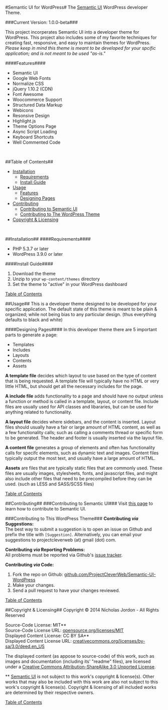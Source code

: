 #Semantic UI for WordPress#
The [Semantic UI](https://github.com/Semantic-Org/Semantic-UI) WordPress
developer Theme.

###Current Version: 1.0.0-beta###

This project incorperates Semantic UI into a developer theme for WordPress. This
project also includes some of my favorite techniques for creating fast,
responsive, and easy to maintain themes for WordPress. *Please keep in mind this
theme is meant to be developed for your spcific application; and is not meant to
be used "as-is."*

####Features####
- Semantic UI
- Google Web Fonts
- Normalize CSS
- jQuery 1.10.2 (CDN)
- Font Awesome
- Woocommerce Support
- Structured Data Markup
- Webicons
- Resonsive Design
- Highlight.js
- Theme Options Page
- Async Script Loading
- Keyboard Shortcuts
- Well Commented Code

<br>

##Table of Contents##
* [Installation](#installation)
  * [Requirements](#requirements)
  * [Install Guide](#install-guide)
* [Usage](#usage)
  * [Features](#features)
  * [Designing Pages](#designing-pages)
* [Contributing](#contributing)
  * [Contributing to Semantic UI](contributing-to-semantic-ui)
  * [Contributing to The WordPress Theme](contributing-to-the-wordpress-theme)
* [Copyright & Licensing](#copyright--licensing)

<br>



##Installation##
####Requirements####
* PHP 5.3.7 or later
* WordPress 3.9.0 or later

####Install Guide####
1. Download the theme
2. Unzip to your `wp-content/themes` directory
3. Set the theme to "active" in your WordPress dashboard

[Table of Contents](#table-of-contents)



##Usage##
This is a developer theme designed to be developed for your specific application.
The default state of this theme is meant to be plain &amp; organized; while not
being bias to any particular design. (thus everything defaults to black and
white)


####Designing Pages####
In this developer theme there are 5 important parts to generate a page:

- Templates
- Includes
- Layouts
- Contents
- Assets

**A template file** decides which layout to use based on the type of content
that is being requested. A template file will typically have no HTML or very
little HTML, but should get all the necessary includes for the page.

**A include file** adds functionality to a page and should have no output unless
a function or method is called in a template, layout, or content file. Include
files are usually used for API classes and libararies, but can be used for
anything related to functionality.

**A layout file** decides where sidebars, and the content is inserted. Layout
files should usually have a fair or large amount of HTML content, as well as a
few functionality calls; such as calling a comments thread or specific form to
be generated. The header and footer is usually inserted via the layout file.

**A content file** generates a group of elements and often has functionality
calls for specifc elements, such as dynamic text and images. Content files
typically output the most text, and usually have a large amount of HTML.

**Assets** are files that are typically static files that are commonly used.
These files are usually images, stylesheets, fonts, and javascript files, and
might also include other files that need to be precompiled before they can be
used. (such as LESS and SASS/SCSS files)

[Table of Contents](#table-of-contents)



##Contributing##
###Contributing to Semantic UI###
Visit [this page](http://semantic-ui.com/project/contributing.html#/contributing)
to learn how to contribute to Semantic UI.

###Contributing to This WordPress Theme###
**Contributing *via* Suggestions:** <br>
The best way to submit a suggestion is to open an issue on Github and prefix the
title with `[Suggestion]`. Alternatively, you can email your suggestions to
projectcleverweb (at) gmail (dot) com.

**Contributing *via* Reporting Problems:** <br>
All problems must be reported via Github's
[issue tracker](https://github.com/ProjectCleverWeb/Semantic-UI-WordPress/issues).

**Contributing *via* Code:**

1. Fork the repo on Github: [github.com/ProjectCleverWeb/Semantic-UI-WordPress](https://github.com/ProjectCleverWeb/Semantic-UI-WordPress)
2. Make your changes.
3. Send a pull request to have your changes reviewed.

[Table of Contents](#table-of-contents)



##Copyright & Licensing##
Copyright &copy; 2014 Nicholas Jordon - All Rights Reserved

Source-Code License: MIT&#42;&#42; <br>
Source-Code License URL:
[opensource.org/licenses/MIT](http://opensource.org/licenses/MIT) <br>
Displayed Content License: CC BY SA&#42;&#42; <br>
Displayed Content License URL: 
[creativecommons.org/licenses/by-sa/3.0/deed.en_US](http://creativecommons.org/licenses/by-sa/3.0/deed.en_US)

The displayed content (as appose to source-code) of this work, such as images
and documentation (including its' "readme" files), are licensed under a
[Creative Commons Attribution-ShareAlike 3.0 Unported License](http://creativecommons.org/licenses/by-sa/3.0/deed.en_US).

&#42;&#42; [Semantic UI](http://sematic-ui.com) is not subject to this work's
copyright &amp; license(s). Other works that may also be included with this work
are also not subject to this work's copyright &amp; license(s). Copyright &amp;
licensing of all included works are determined by their respective owners.


[Table of Contents](#table-of-contents)